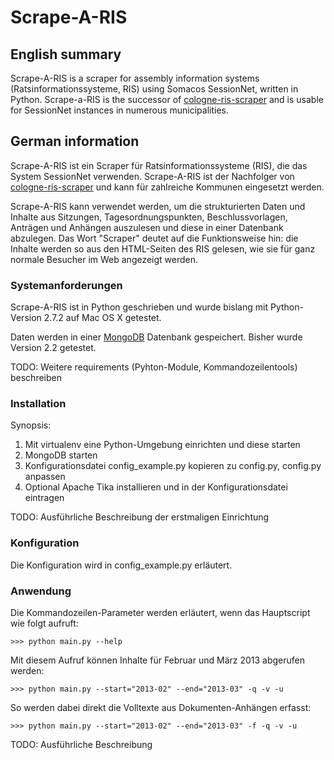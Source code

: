 # Scrape-A-RIS

## English summary

Scrape-A-RIS is a scraper for assembly information systems (Ratsinformationssysteme, RIS)
using Somacos SessionNet, written in Python. Scrape-a-RIS is the successor of 
[cologne-ris-scraper](https://github.com/marians/cologne-ris-scraper) and is usable
for SessionNet instances in numerous municipalities.


## German information

Scrape-A-RIS ist ein Scraper für Ratsinformationssysteme (RIS), die das System SessionNet 
verwenden. Scrape-A-RIS ist der Nachfolger von [cologne-ris-scraper](https://github.com/marians/cologne-ris-scraper)
und kann für zahlreiche Kommunen eingesetzt werden.

Scrape-A-RIS kann verwendet werden, um die strukturierten Daten und Inhalte aus Sitzungen, Tagesordnungspunkten,
Beschlussvorlagen, Anträgen und Anhängen auszulesen und diese in einer Datenbank abzulegen. Das Wort "Scraper"
deutet auf die Funktionsweise hin: die Inhalte werden so aus den HTML-Seiten des RIS gelesen, wie sie für ganz
normale Besucher im Web angezeigt werden.

### Systemanforderungen

Scrape-A-RIS ist in Python geschrieben und wurde bislang mit Python-Version 2.7.2 auf Mac OS X getestet.

Daten werden in einer [MongoDB](http://www.mongodb.org/) Datenbank gespeichert. Bisher wurde Version 2.2 getestet.

TODO: Weitere requirements (Pyhton-Module, Kommandozeilentools) beschreiben

### Installation

Synopsis:

1. Mit virtualenv eine Python-Umgebung einrichten und diese starten
2. MongoDB starten
3. Konfigurationsdatei config_example.py kopieren zu config.py, config.py anpassen
4. Optional Apache Tika installieren und in der Konfigurationsdatei eintragen

TODO: Ausführliche Beschreibung der erstmaligen Einrichtung

### Konfiguration

Die Konfiguration wird in config_example.py erläutert.

### Anwendung

Die Kommandozeilen-Parameter werden erläutert, wenn das Hauptscript wie folgt aufruft:

    >>> python main.py --help

Mit diesem Aufruf können Inhalte für Februar und März 2013 abgerufen werden:

    >>> python main.py --start="2013-02" --end="2013-03" -q -v -u

So werden dabei direkt die Volltexte aus Dokumenten-Anhängen erfasst:

    >>> python main.py --start="2013-02" --end="2013-03" -f -q -v -u

TODO: Ausführliche Beschreibung
